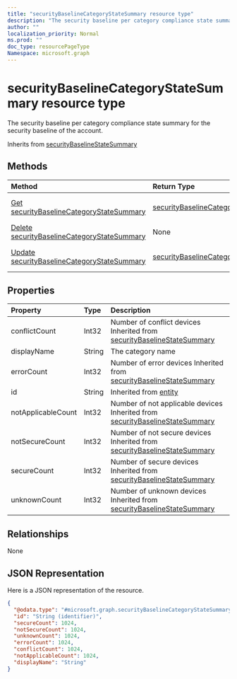 ```yaml
---
title: "securityBaselineCategoryStateSummary resource type"
description: "The security baseline per category compliance state summary for the security baseline of the account."
author: ""
localization_priority: Normal
ms.prod: ""
doc_type: resourcePageType
Namespace: microsoft.graph
---
```



# securityBaselineCategoryStateSummary resource type

The security baseline per category compliance state summary for the security baseline of the account.


Inherits from [securityBaselineStateSummary](../resources/securityBaselineStateSummary.md)

## Methods
|Method|Return Type|Description|
|:---|:---|:---|
|[Get securityBaselineCategoryStateSummary](../api/securitybaselinecategorystatesummary-get.md)|[securityBaselineCategoryStateSummary](../resources/securityBaselineCategoryStateSummary.md)|Read properties and relationships of the [securityBaselineCategoryStateSummary](../resources/securitybaselinecategorystatesummary.md) object.|
|[Delete securityBaselineCategoryStateSummary](../api/securitybaselinecategorystatesummary-delete.md)|None|Deletes a [securityBaselineCategoryStateSummary](../resources/securitybaselinecategorystatesummary.md).|
|[Update securityBaselineCategoryStateSummary](../api/securitybaselinecategorystatesummary-update.md)|[securityBaselineCategoryStateSummary](../resources/securityBaselineCategoryStateSummary.md)|Update the properties of a [securityBaselineCategoryStateSummary](../resources/securitybaselinecategorystatesummary.md) object.|

## Properties
|Property|Type|Description|
|:---|:---|:---|
|conflictCount|Int32|Number of conflict devices Inherited from [securityBaselineStateSummary](../resources/securityBaselineStateSummary.md)|
|displayName|String|The category name|
|errorCount|Int32|Number of error devices Inherited from [securityBaselineStateSummary](../resources/securityBaselineStateSummary.md)|
|id|String| Inherited from [entity](../resources/entity.md)|
|notApplicableCount|Int32|Number of not applicable devices Inherited from [securityBaselineStateSummary](../resources/securityBaselineStateSummary.md)|
|notSecureCount|Int32|Number of not secure devices Inherited from [securityBaselineStateSummary](../resources/securityBaselineStateSummary.md)|
|secureCount|Int32|Number of secure devices Inherited from [securityBaselineStateSummary](../resources/securityBaselineStateSummary.md)|
|unknownCount|Int32|Number of unknown devices Inherited from [securityBaselineStateSummary](../resources/securityBaselineStateSummary.md)|

## Relationships
None

## JSON Representation
Here is a JSON representation of the resource.
<!-- {
  "blockType": "resource",
  "keyProperty": "id",
  "@odata.type": "microsoft.graph.securityBaselineCategoryStateSummary",
  "baseType": "microsoft.graph.securityBaselineStateSummary",
  "openType": false
}
-->
``` json
{
  "@odata.type": "#microsoft.graph.securityBaselineCategoryStateSummary",
  "id": "String (identifier)",
  "secureCount": 1024,
  "notSecureCount": 1024,
  "unknownCount": 1024,
  "errorCount": 1024,
  "conflictCount": 1024,
  "notApplicableCount": 1024,
  "displayName": "String"
}
```

